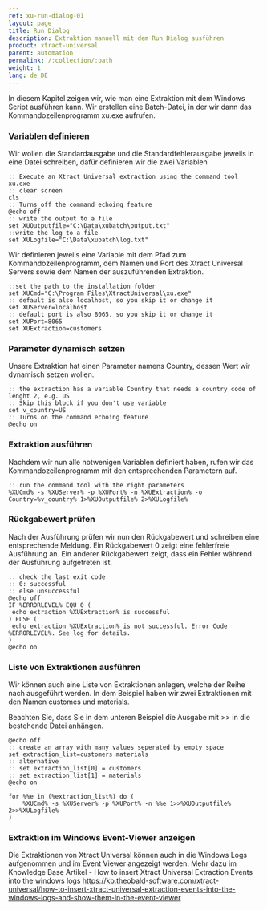 ```yaml
---
ref: xu-run-dialog-01
layout: page
title: Run Dialog
description: Extraktion manuell mit dem Run Dialog ausführen
product: xtract-universal
parent: automation
permalink: /:collection/:path
weight: 1
lang: de_DE
---
```


In diesem Kapitel zeigen wir, wie man eine Extraktion mit dem Windows Script ausführen kann. 
Wir erstellen eine Batch-Datei, in der wir dann das Kommandozeilenprogramm xu.exe aufrufen.

### Variablen definieren

Wir wollen die Standardausgabe und die Standardfehlerausgabe jeweils in eine Datei schreiben, dafür definieren wir die zwei Variablen
```
:: Execute an Xtract Universal extraction using the command tool xu.exe
:: clear screen  
cls
:: Turns off the command echoing feature
@echo off
:: write the output to a file
set XUOutputfile="C:\Data\xubatch\output.txt"
::write the log to a file
set XULogfile="C:\Data\xubatch\log.txt"
```
Wir definieren jeweils eine Variable mit dem Pfad zum Kommandozeilenprogramm, dem Namen und Port des Xtract Universal Servers sowie dem Namen der auszuführenden Extraktion.

```
::set the path to the installation folder
set XUCmd="C:\Program Files\XtractUniversal\xu.exe"
:: default is also localhost, so you skip it or change it  
set XUServer=localhost
:: default port is also 8065, so you skip it or change it  
set XUPort=8065
set XUExtraction=customers 
```

### Parameter dynamisch setzen 
Unsere Extraktion hat einen Parameter namens Country, dessen Wert wir dynamisch setzen wollen. 

```
:: the extraction has a variable Country that needs a country code of lenght 2, e.g. US
:: Skip this block if you don't use variable  
set v_country=US
:: Turns on the command echoing feature
@echo on
```

### Extraktion ausführen 
Nachdem wir nun alle notwenigen Variablen definiert haben, rufen wir das Kommandozeilenprogramm mit den entsprechenden Parametern auf. 

```
:: run the command tool with the right parameters
%XUCmd% -s %XUServer% -p %XUPort% -n %XUExtraction% -o Country=%v_country% 1>%XUOutputfile% 2>%XULogfile%
```

### Rückgabewert prüfen 
Nach der Ausführung prüfen wir nun den Rückgabewert und schreiben eine entsprechende Meldung. 
Ein Rückgabewert 0 zeigt eine fehlerfreie Ausführung an. 
Ein anderer Rückgabewert zeigt, dass ein Fehler während der Ausführung aufgetreten ist. 

```
:: check the last exit code
:: 0: successful
:: else unsuccessful
@echo off 
IF %ERRORLEVEL% EQU 0 ( 
 echo extraction %XUExtraction% is successful 
) ELSE (
 echo extraction %XUExtraction% is not successful. Error Code %ERRORLEVEL%. See log for details.
)
@echo on
```

### Liste von Extraktionen ausführen

Wir können auch eine Liste von Extraktionen anlegen, welche der Reihe nach ausgeführt werden. In dem Beispiel haben wir zwei Extraktionen mit den Namen customes und materials.

Beachten Sie, dass Sie in dem unteren Beispiel die Ausgabe mit >> in die bestehende Datei anhängen.

```
@echo off 
:: create an array with many values seperated by empty space 
set extraction_list=customers materials 
:: alternative 
:: set extraction_list[0] = customers 
:: set extraction_list[1] = materials 
@echo on

for %%e in (%extraction_list%) do ( 
	%XUCmd% -s %XUServer% -p %XUPort% -n %%e 1>>%XUOutputfile% 2>>%XULogfile%
)
```

### Extraktion im Windows Event-Viewer anzeigen
Die Extraktionen von Xtract Universal können auch in die Windows Logs aufgenommen und im Event Viewer angezeigt werden.
Mehr dazu im Knowledge Base Artikel - How to insert Xtract Universal Extraction Events into the windows logs
https://kb.theobald-software.com/xtract-universal/how-to-insert-xtract-universal-extraction-events-into-the-windows-logs-and-show-them-in-the-event-viewer



